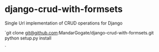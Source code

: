 # django-crud-with-formsets

Single Url implementation of CRUD operations for Django

`git clone git@github.com:MandarGogate/django-crud-with-formsets.git
python setup.py install

`
